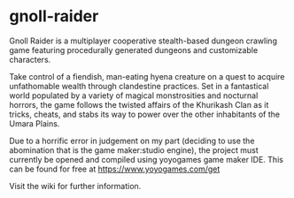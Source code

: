 # gnoll-raider

Gnoll Raider is a multiplayer cooperative stealth-based dungeon crawling game featuring procedurally generated dungeons and customizable characters. 

Take control of a fiendish, man-eating hyena creature on a quest to acquire unfathomable wealth through clandestine practices. Set in a fantastical world populated by a variety of magical monstrosities and nocturnal horrors, the game follows the twisted affairs of the Khurikash Clan as it tricks, cheats, and stabs its way to power over the other inhabitants of the Umara Plains.

Due to a horrific error in judgement on my part (deciding to use the abomination that is the game maker:studio engine), the project must currently be opened and compiled using yoyogames game maker IDE.  This can be found for free at https://www.yoyogames.com/get

Visit the wiki for further information.
